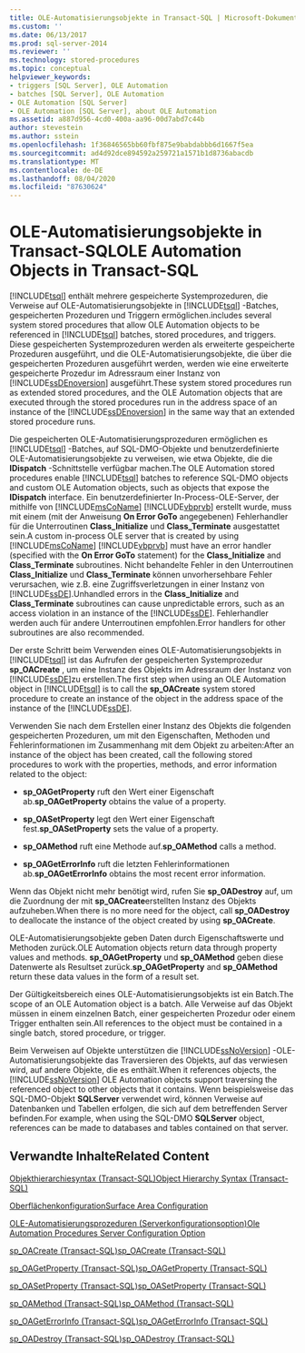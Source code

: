 ```yaml
---
title: OLE-Automatisierungsobjekte in Transact-SQL | Microsoft-Dokumentation
ms.custom: ''
ms.date: 06/13/2017
ms.prod: sql-server-2014
ms.reviewer: ''
ms.technology: stored-procedures
ms.topic: conceptual
helpviewer_keywords:
- triggers [SQL Server], OLE Automation
- batches [SQL Server], OLE Automation
- OLE Automation [SQL Server]
- OLE Automation [SQL Server], about OLE Automation
ms.assetid: a887d956-4cd0-400a-aa96-00d7abd7c44b
author: stevestein
ms.author: sstein
ms.openlocfilehash: 1f36846565bb60fbf875e9babdabbb6d1667f5ea
ms.sourcegitcommit: ad4d92dce894592a259721a1571b1d8736abacdb
ms.translationtype: MT
ms.contentlocale: de-DE
ms.lasthandoff: 08/04/2020
ms.locfileid: "87630624"
---
```

# <a name="ole-automation-objects-in-transact-sql"></a><span data-ttu-id="4d394-102">OLE-Automatisierungsobjekte in Transact-SQL</span><span class="sxs-lookup"><span data-stu-id="4d394-102">OLE Automation Objects in Transact-SQL</span></span>
  [!INCLUDE[tsql](../../includes/tsql-md.md)] <span data-ttu-id="4d394-103">enthält mehrere gespeicherte Systemprozeduren, die Verweise auf OLE-Automatisierungsobjekte in [!INCLUDE[tsql](../../includes/tsql-md.md)] -Batches, gespeicherten Prozeduren und Triggern ermöglichen.</span><span class="sxs-lookup"><span data-stu-id="4d394-103">includes several system stored procedures that allow OLE Automation objects to be referenced in [!INCLUDE[tsql](../../includes/tsql-md.md)] batches, stored procedures, and triggers.</span></span> <span data-ttu-id="4d394-104">Diese gespeicherten Systemprozeduren werden als erweiterte gespeicherte Prozeduren ausgeführt, und die OLE-Automatisierungsobjekte, die über die gespeicherten Prozeduren ausgeführt werden, werden wie eine erweiterte gespeicherte Prozedur im Adressraum einer Instanz von [!INCLUDE[ssDEnoversion](../../includes/ssdenoversion-md.md)] ausgeführt.</span><span class="sxs-lookup"><span data-stu-id="4d394-104">These system stored procedures run as extended stored procedures, and the OLE Automation objects that are executed through the stored procedures run in the address space of an instance of the [!INCLUDE[ssDEnoversion](../../includes/ssdenoversion-md.md)] in the same way that an extended stored procedure runs.</span></span>  
  
 <span data-ttu-id="4d394-105">Die gespeicherten OLE-Automatisierungsprozeduren ermöglichen es [!INCLUDE[tsql](../../includes/tsql-md.md)] -Batches, auf SQL-DMO-Objekte und benutzerdefinierte OLE-Automatisierungsobjekte zu verweisen, wie etwa Objekte, die die **IDispatch** -Schnittstelle verfügbar machen.</span><span class="sxs-lookup"><span data-stu-id="4d394-105">The OLE Automation stored procedures enable [!INCLUDE[tsql](../../includes/tsql-md.md)] batches to reference SQL-DMO objects and custom OLE Automation objects, such as objects that expose the **IDispatch** interface.</span></span> <span data-ttu-id="4d394-106">Ein benutzerdefinierter In-Process-OLE-Server, der mithilfe von [!INCLUDE[msCoName](../../includes/msconame-md.md)] [!INCLUDE[vbprvb](../../includes/vbprvb-md.md)] erstellt wurde, muss mit einem (mit der Anweisung **On Error GoTo** angegebenen) Fehlerhandler für die Unterroutinen **Class_Initialize** und **Class_Terminate** ausgestattet sein.</span><span class="sxs-lookup"><span data-stu-id="4d394-106">A custom in-process OLE server that is created by using [!INCLUDE[msCoName](../../includes/msconame-md.md)] [!INCLUDE[vbprvb](../../includes/vbprvb-md.md)] must have an error handler (specified with the **On Error GoTo** statement) for the **Class_Initialize** and **Class_Terminate** subroutines.</span></span> <span data-ttu-id="4d394-107">Nicht behandelte Fehler in den Unterroutinen **Class_Initialize** und **Class_Terminate** können unvorhersehbare Fehler verursachen, wie z.B. eine Zugriffsverletzungen in einer Instanz von [!INCLUDE[ssDE](../../includes/ssde-md.md)].</span><span class="sxs-lookup"><span data-stu-id="4d394-107">Unhandled errors in the **Class_Initialize** and **Class_Terminate** subroutines can cause unpredictable errors, such as an access violation in an instance of the [!INCLUDE[ssDE](../../includes/ssde-md.md)].</span></span> <span data-ttu-id="4d394-108">Fehlerhandler werden auch für andere Unterroutinen empfohlen.</span><span class="sxs-lookup"><span data-stu-id="4d394-108">Error handlers for other subroutines are also recommended.</span></span>  
  
 <span data-ttu-id="4d394-109">Der erste Schritt beim Verwenden eines OLE-Automatisierungsobjekts in [!INCLUDE[tsql](../../includes/tsql-md.md)] ist das Aufrufen der gespeicherten Systemprozedur **sp_OACreate** , um eine Instanz des Objekts im Adressraum der Instanz von [!INCLUDE[ssDE](../../includes/ssde-md.md)]zu erstellen.</span><span class="sxs-lookup"><span data-stu-id="4d394-109">The first step when using an OLE Automation object in [!INCLUDE[tsql](../../includes/tsql-md.md)] is to call the **sp_OACreate** system stored procedure to create an instance of the object in the address space of the instance of the [!INCLUDE[ssDE](../../includes/ssde-md.md)].</span></span>  
  
 <span data-ttu-id="4d394-110">Verwenden Sie nach dem Erstellen einer Instanz des Objekts die folgenden gespeicherten Prozeduren, um mit den Eigenschaften, Methoden und Fehlerinformationen im Zusammenhang mit dem Objekt zu arbeiten:</span><span class="sxs-lookup"><span data-stu-id="4d394-110">After an instance of the object has been created, call the following stored procedures to work with the properties, methods, and error information related to the object:</span></span>  
  
-   <span data-ttu-id="4d394-111">**sp_OAGetProperty** ruft den Wert einer Eigenschaft ab.</span><span class="sxs-lookup"><span data-stu-id="4d394-111">**sp_OAGetProperty** obtains the value of a property.</span></span>  
  
-   <span data-ttu-id="4d394-112">**sp_OASetProperty** legt den Wert einer Eigenschaft fest.</span><span class="sxs-lookup"><span data-stu-id="4d394-112">**sp_OASetProperty** sets the value of a property.</span></span>  
  
-   <span data-ttu-id="4d394-113">**sp_OAMethod** ruft eine Methode auf.</span><span class="sxs-lookup"><span data-stu-id="4d394-113">**sp_OAMethod** calls a method.</span></span>  
  
-   <span data-ttu-id="4d394-114">**sp_OAGetErrorInfo** ruft die letzten Fehlerinformationen ab.</span><span class="sxs-lookup"><span data-stu-id="4d394-114">**sp_OAGetErrorInfo** obtains the most recent error information.</span></span>  
  
 <span data-ttu-id="4d394-115">Wenn das Objekt nicht mehr benötigt wird, rufen Sie **sp_OADestroy** auf, um die Zuordnung der mit **sp_OACreate**erstellten Instanz des Objekts aufzuheben.</span><span class="sxs-lookup"><span data-stu-id="4d394-115">When there is no more need for the object, call **sp_OADestroy** to deallocate the instance of the object created by using **sp_OACreate**.</span></span>  
  
 <span data-ttu-id="4d394-116">OLE-Automatisierungsobjekte geben Daten durch Eigenschaftswerte und Methoden zurück.</span><span class="sxs-lookup"><span data-stu-id="4d394-116">OLE Automation objects return data through property values and methods.</span></span> <span data-ttu-id="4d394-117">**sp_OAGetProperty** und **sp_OAMethod** geben diese Datenwerte als Resultset zurück.</span><span class="sxs-lookup"><span data-stu-id="4d394-117">**sp_OAGetProperty** and **sp_OAMethod** return these data values in the form of a result set.</span></span>  
  
 <span data-ttu-id="4d394-118">Der Gültigkeitsbereich eines OLE-Automatisierungsobjekts ist ein Batch.</span><span class="sxs-lookup"><span data-stu-id="4d394-118">The scope of an OLE Automation object is a batch.</span></span> <span data-ttu-id="4d394-119">Alle Verweise auf das Objekt müssen in einem einzelnen Batch, einer gespeicherten Prozedur oder einem Trigger enthalten sein.</span><span class="sxs-lookup"><span data-stu-id="4d394-119">All references to the object must be contained in a single batch, stored procedure, or trigger.</span></span>  
  
 <span data-ttu-id="4d394-120">Beim Verweisen auf Objekte unterstützen die [!INCLUDE[ssNoVersion](../../includes/ssnoversion-md.md)] -OLE-Automatisierungsobjekte das Traversieren des Objekts, auf das verwiesen wird, auf andere Objekte, die es enthält.</span><span class="sxs-lookup"><span data-stu-id="4d394-120">When it references objects, the [!INCLUDE[ssNoVersion](../../includes/ssnoversion-md.md)] OLE Automation objects support traversing the referenced object to other objects that it contains.</span></span> <span data-ttu-id="4d394-121">Wenn beispielsweise das SQL-DMO-Objekt **SQLServer** verwendet wird, können Verweise auf Datenbanken und Tabellen erfolgen, die sich auf dem betreffenden Server befinden.</span><span class="sxs-lookup"><span data-stu-id="4d394-121">For example, when using the SQL-DMO **SQLServer** object, references can be made to databases and tables contained on that server.</span></span>  
  
## <a name="related-content"></a><span data-ttu-id="4d394-122">Verwandte Inhalte</span><span class="sxs-lookup"><span data-stu-id="4d394-122">Related Content</span></span>  
 [<span data-ttu-id="4d394-123">Objekthierarchiesyntax &#40;Transact-SQL&#41;</span><span class="sxs-lookup"><span data-stu-id="4d394-123">Object Hierarchy Syntax &#40;Transact-SQL&#41;</span></span>](/sql/relational-databases/system-stored-procedures/object-hierarchy-syntax-transact-sql)  
  
 [<span data-ttu-id="4d394-124">Oberflächenkonfiguration</span><span class="sxs-lookup"><span data-stu-id="4d394-124">Surface Area Configuration</span></span>](../security/surface-area-configuration.md)  
  
 [<span data-ttu-id="4d394-125">OLE-Automatisierungsprozeduren (Serverkonfigurationsoption)</span><span class="sxs-lookup"><span data-stu-id="4d394-125">Ole Automation Procedures Server Configuration Option</span></span>](../../database-engine/configure-windows/ole-automation-procedures-server-configuration-option.md)  
  
 [<span data-ttu-id="4d394-126">sp_OACreate &#40;Transact-SQL&#41;</span><span class="sxs-lookup"><span data-stu-id="4d394-126">sp_OACreate &#40;Transact-SQL&#41;</span></span>](/sql/relational-databases/system-stored-procedures/sp-oacreate-transact-sql)  
  
 [<span data-ttu-id="4d394-127">sp_OAGetProperty &#40;Transact-SQL&#41;</span><span class="sxs-lookup"><span data-stu-id="4d394-127">sp_OAGetProperty &#40;Transact-SQL&#41;</span></span>](/sql/relational-databases/system-stored-procedures/sp-oagetproperty-transact-sql)  
  
 [<span data-ttu-id="4d394-128">sp_OASetProperty &#40;Transact-SQL&#41;</span><span class="sxs-lookup"><span data-stu-id="4d394-128">sp_OASetProperty &#40;Transact-SQL&#41;</span></span>](/sql/relational-databases/system-stored-procedures/sp-oasetproperty-transact-sql)  
  
 [<span data-ttu-id="4d394-129">sp_OAMethod &#40;Transact-SQL&#41;</span><span class="sxs-lookup"><span data-stu-id="4d394-129">sp_OAMethod &#40;Transact-SQL&#41;</span></span>](/sql/relational-databases/system-stored-procedures/sp-oamethod-transact-sql)  
  
 [<span data-ttu-id="4d394-130">sp_OAGetErrorInfo &#40;Transact-SQL&#41;</span><span class="sxs-lookup"><span data-stu-id="4d394-130">sp_OAGetErrorInfo &#40;Transact-SQL&#41;</span></span>](/sql/relational-databases/system-stored-procedures/sp-oageterrorinfo-transact-sql)  
  
 [<span data-ttu-id="4d394-131">sp_OADestroy &#40;Transact-SQL&#41;</span><span class="sxs-lookup"><span data-stu-id="4d394-131">sp_OADestroy &#40;Transact-SQL&#41;</span></span>](/sql/relational-databases/system-stored-procedures/sp-oadestroy-transact-sql)  
  
  
